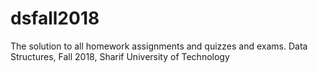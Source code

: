 # dsfall2018
The solution to all homework assignments and quizzes and exams. Data Structures, Fall 2018, Sharif University of Technology
